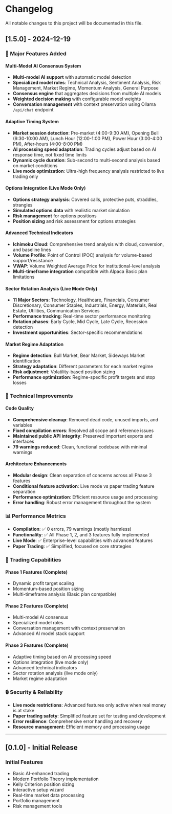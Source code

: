 # Changelog

All notable changes to this project will be documented in this file.

## [1.5.0] - 2024-12-19

### 🚀 Major Features Added

#### **Multi-Model AI Consensus System**
- **Multi-model AI support** with automatic model detection
- **Specialized model roles**: Technical Analysis, Sentiment Analysis, Risk Management, Market Regime, Momentum Analysis, General Purpose
- **Consensus engine** that aggregates decisions from multiple AI models
- **Weighted decision making** with configurable model weights
- **Conversation management** with context preservation using Ollama `/api/chat` endpoint

#### **Adaptive Timing System**
- **Market session detection**: Pre-market (4:00-9:30 AM), Opening Bell (9:30-10:00 AM), Lunch Hour (12:00-1:00 PM), Power Hour (3:00-4:00 PM), After-hours (4:00-8:00 PM)
- **AI processing speed adaptation**: Trading cycles adjust based on AI response time, not fixed time limits
- **Dynamic cycle duration**: Sub-second to multi-second analysis based on market conditions
- **Live mode optimization**: Ultra-high frequency analysis restricted to live trading only

#### **Options Integration (Live Mode Only)**
- **Options strategy analysis**: Covered calls, protective puts, straddles, strangles
- **Simulated options data** with realistic market simulation
- **Risk management** for options positions
- **Position sizing** and risk assessment for options strategies

#### **Advanced Technical Indicators**
- **Ichimoku Cloud**: Comprehensive trend analysis with cloud, conversion, and baseline lines
- **Volume Profile**: Point of Control (POC) analysis for volume-based support/resistance
- **VWAP**: Volume Weighted Average Price for institutional-level analysis
- **Multi-timeframe integration** compatible with Alpaca Basic plan limitations

#### **Sector Rotation Analysis (Live Mode Only)**
- **11 Major Sectors**: Technology, Healthcare, Financials, Consumer Discretionary, Consumer Staples, Industrials, Energy, Materials, Real Estate, Utilities, Communication Services
- **Performance tracking**: Real-time sector performance monitoring
- **Rotation phases**: Early Cycle, Mid Cycle, Late Cycle, Recession detection
- **Investment opportunities**: Sector-specific recommendations

#### **Market Regime Adaptation**
- **Regime detection**: Bull Market, Bear Market, Sideways Market identification
- **Strategy adaptation**: Different parameters for each market regime
- **Risk adjustment**: Volatility-based position sizing
- **Performance optimization**: Regime-specific profit targets and stop losses

### 🔧 Technical Improvements

#### **Code Quality**
- **Comprehensive cleanup**: Removed dead code, unused imports, and variables
- **Fixed compilation errors**: Resolved all scope and reference issues
- **Maintained public API integrity**: Preserved important exports and interfaces
- **79 warnings reduced**: Clean, functional codebase with minimal warnings

#### **Architecture Enhancements**
- **Modular design**: Clean separation of concerns across all Phase 3 features
- **Conditional feature activation**: Live mode vs paper trading feature separation
- **Performance optimization**: Efficient resource usage and processing
- **Error handling**: Robust error management throughout the system

### 📊 Performance Metrics

- **Compilation**: ✅ 0 errors, 79 warnings (mostly harmless)
- **Functionality**: ✅ All Phase 1, 2, and 3 features fully implemented
- **Live Mode**: ✅ Enterprise-level capabilities with advanced features
- **Paper Trading**: ✅ Simplified, focused on core strategies

### 🎯 Trading Capabilities

#### **Phase 1 Features (Complete)**
- Dynamic profit target scaling
- Momentum-based position sizing
- Multi-timeframe analysis (Basic plan compatible)

#### **Phase 2 Features (Complete)**
- Multi-model AI consensus
- Specialized model roles
- Conversation management with context preservation
- Advanced AI model stack support

#### **Phase 3 Features (Complete)**
- Adaptive timing based on AI processing speed
- Options integration (live mode only)
- Advanced technical indicators
- Sector rotation analysis (live mode only)
- Market regime adaptation

### 🔒 Security & Reliability

- **Live mode restrictions**: Advanced features only active when real money is at stake
- **Paper trading safety**: Simplified feature set for testing and development
- **Error resilience**: Comprehensive error handling and recovery
- **Resource management**: Efficient memory and processing usage

---

## [0.1.0] - Initial Release

### Initial Features
- Basic AI-enhanced trading
- Modern Portfolio Theory implementation
- Kelly Criterion position sizing
- Interactive setup wizard
- Real-time market data processing
- Portfolio management
- Risk management tools
